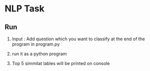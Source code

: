 # NLP Task

Run
----
1) Input : Add question which you want to classify at the end of the program in program.py

2) run it as a python program

3) Top 5 simmilat lables will be printed on console



